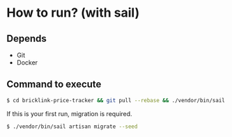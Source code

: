 # How to run? (with sail)

## Depends
- Git
- Docker

## Command to execute
```bash
$ cd bricklink-price-tracker && git pull --rebase && ./vendor/bin/sail up -d && ./vendor/bin/sail composer install && ./vendor/bin/sail npm i && ./vendor/bin/sail npm run dev
```

If this is your first run, migration is required.

```bash
$ ./vendor/bin/sail artisan migrate --seed
```

